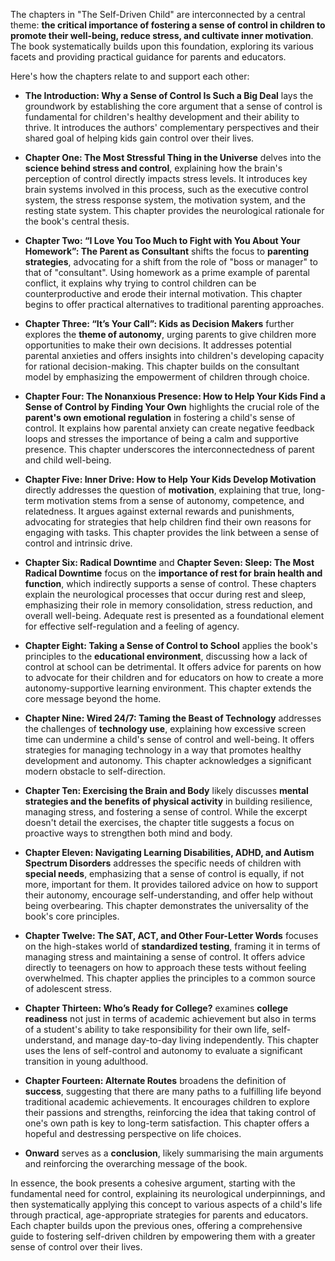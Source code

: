 The chapters in "The Self-Driven Child" are interconnected by a central theme: **the critical importance of fostering a sense of control in children to promote their well-being, reduce stress, and cultivate inner motivation**. The book systematically builds upon this foundation, exploring its various facets and providing practical guidance for parents and educators.

Here's how the chapters relate to and support each other:

- **The Introduction: Why a Sense of Control Is Such a Big Deal** lays the groundwork by establishing the core argument that a sense of control is fundamental for children's healthy development and their ability to thrive. It introduces the authors' complementary perspectives and their shared goal of helping kids gain control over their lives.
    
- **Chapter One: The Most Stressful Thing in the Universe** delves into the **science behind stress and control**, explaining how the brain's perception of control directly impacts stress levels. It introduces key brain systems involved in this process, such as the executive control system, the stress response system, the motivation system, and the resting state system. This chapter provides the neurological rationale for the book's central thesis.
    
- **Chapter Two: “I Love You Too Much to Fight with You About Your Homework”: The Parent as Consultant** shifts the focus to **parenting strategies**, advocating for a shift from the role of "boss or manager" to that of "consultant". Using homework as a prime example of parental conflict, it explains why trying to control children can be counterproductive and erode their internal motivation. This chapter begins to offer practical alternatives to traditional parenting approaches.
    
- **Chapter Three: “It’s Your Call”: Kids as Decision Makers** further explores the **theme of autonomy**, urging parents to give children more opportunities to make their own decisions. It addresses potential parental anxieties and offers insights into children's developing capacity for rational decision-making. This chapter builds on the consultant model by emphasizing the empowerment of children through choice.
    
- **Chapter Four: The Nonanxious Presence: How to Help Your Kids Find a Sense of Control by Finding Your Own** highlights the crucial role of the **parent's own emotional regulation** in fostering a child's sense of control. It explains how parental anxiety can create negative feedback loops and stresses the importance of being a calm and supportive presence. This chapter underscores the interconnectedness of parent and child well-being.
    
- **Chapter Five: Inner Drive: How to Help Your Kids Develop Motivation** directly addresses the question of **motivation**, explaining that true, long-term motivation stems from a sense of autonomy, competence, and relatedness. It argues against external rewards and punishments, advocating for strategies that help children find their own reasons for engaging with tasks. This chapter provides the link between a sense of control and intrinsic drive.
    
- **Chapter Six: Radical Downtime** and **Chapter Seven: Sleep: The Most Radical Downtime** focus on the **importance of rest for brain health and function**, which indirectly supports a sense of control. These chapters explain the neurological processes that occur during rest and sleep, emphasizing their role in memory consolidation, stress reduction, and overall well-being. Adequate rest is presented as a foundational element for effective self-regulation and a feeling of agency.
    
- **Chapter Eight: Taking a Sense of Control to School** applies the book's principles to the **educational environment**, discussing how a lack of control at school can be detrimental. It offers advice for parents on how to advocate for their children and for educators on how to create a more autonomy-supportive learning environment. This chapter extends the core message beyond the home.
    
- **Chapter Nine: Wired 24/7: Taming the Beast of Technology** addresses the challenges of **technology use**, explaining how excessive screen time can undermine a child's sense of control and well-being. It offers strategies for managing technology in a way that promotes healthy development and autonomy. This chapter acknowledges a significant modern obstacle to self-direction.
    
- **Chapter Ten: Exercising the Brain and Body** likely discusses **mental strategies and the benefits of physical activity** in building resilience, managing stress, and fostering a sense of control. While the excerpt doesn't detail the exercises, the chapter title suggests a focus on proactive ways to strengthen both mind and body.
    
- **Chapter Eleven: Navigating Learning Disabilities, ADHD, and Autism Spectrum Disorders** addresses the specific needs of children with **special needs**, emphasizing that a sense of control is equally, if not more, important for them. It provides tailored advice on how to support their autonomy, encourage self-understanding, and offer help without being overbearing. This chapter demonstrates the universality of the book's core principles.
    
- **Chapter Twelve: The SAT, ACT, and Other Four-Letter Words** focuses on the high-stakes world of **standardized testing**, framing it in terms of managing stress and maintaining a sense of control. It offers advice directly to teenagers on how to approach these tests without feeling overwhelmed. This chapter applies the principles to a common source of adolescent stress.
    
- **Chapter Thirteen: Who’s Ready for College?** examines **college readiness** not just in terms of academic achievement but also in terms of a student's ability to take responsibility for their own life, self-understand, and manage day-to-day living independently. This chapter uses the lens of self-control and autonomy to evaluate a significant transition in young adulthood.
    
- **Chapter Fourteen: Alternate Routes** broadens the definition of **success**, suggesting that there are many paths to a fulfilling life beyond traditional academic achievements. It encourages children to explore their passions and strengths, reinforcing the idea that taking control of one's own path is key to long-term satisfaction. This chapter offers a hopeful and destressing perspective on life choices.
    
- **Onward** serves as a **conclusion**, likely summarising the main arguments and reinforcing the overarching message of the book.
    

In essence, the book presents a cohesive argument, starting with the fundamental need for control, explaining its neurological underpinnings, and then systematically applying this concept to various aspects of a child's life through practical, age-appropriate strategies for parents and educators. Each chapter builds upon the previous ones, offering a comprehensive guide to fostering self-driven children by empowering them with a greater sense of control over their lives.